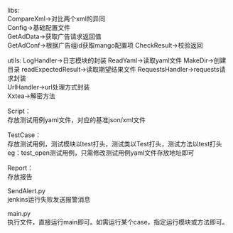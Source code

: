 libs:  
CompareXml->对比两个xml的异同  
Config->基础配置文件  
GetAdData->获取广告请求返回值  
GetAdConf->根据广告组id获取mango配置项
CheckResult->校验返回

utils:
LogHandler->日志模块的封装
ReadYaml->读取yaml文件
MakeDir->创建目录
readExpectedResult->读取期望结果文件
RequestsHandler->requests请求封装  
UrlHandler->url处理方式封装  
Xxtea->解密方法  

Script：  
存放测试用例yaml文件，对应的基准json/xml文件   

TestCase：  
存放测试用例，测试模块以test打头，测试类以Test打头，测试方法以test打头  
eg：test_open测试用例，只需修改测试用例yaml文件存放地址即可

Report：  
存放报告

SendAlert.py  
jenkins运行失败发送报警消息

main.py  
执行文件，直接运行main即可。如需运行某个case，指定运行模块或方法即可。